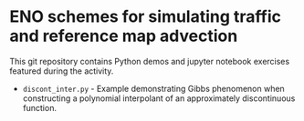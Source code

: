 # ENO schemes for simulating traffic and reference map advection
This git repository contains Python demos and jupyter notebook exercises featured during the activity.

- ```discont_inter.py``` - Example demonstrating Gibbs phenomenon when constructing a polynomial interpolant of an approximately discontinuous function.

